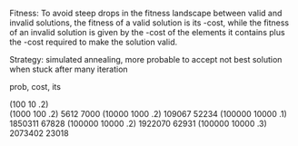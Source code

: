 Fitness:
To avoid steep drops in the fitness landscape between valid and invalid solutions, the fitness of a valid solution is its -cost, while the fitness of an invalid solution is given by the -cost of the elements it contains plus the -cost required to make the solution valid.

Strategy:
simulated annealing, more probable to accept not best solution when stuck after many iteration

prob, cost, its

(100     10      .2)  
(1000    100     .2)  5612  7000
(10000   1000    .2)  109067 52234
(100000  10000   .1)  1850311 67828
(100000  10000   .2) 1922070 62931
(100000  10000   .3) 2073402 23018
